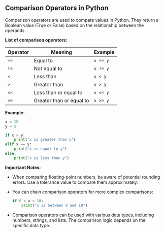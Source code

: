 ## Comparison Operators in Python

Comparison operators are used to compare values in Python. They return a Boolean value (True or False) based on the relationship between the operands.

**List of comparison operators:**

| Operator | Meaning | Example |
|---|---|---|
| `==` | Equal to | `x == y` |
| `!=` | Not equal to | `x != y` |
| `<` | Less than | `x < y` |
| `>` | Greater than | `x > y` |
| `<=` | Less than or equal to | `x <= y` |
| `>=` | Greater than or equal to | `x >= y` |

**Example:**

```python
x = 10
y = 5

if x > y:
    print("x is greater than y")
elif x == y:
    print("x is equal to y")
else:
    print("x is less than y")
```

**Important Notes:**

- When comparing floating-point numbers, be aware of potential rounding errors. Use a tolerance value to compare them approximately.
- You can chain comparison operators for more complex comparisons:

  ```python
  if 0 < x < 10:
      print("x is between 0 and 10")
  ```

- Comparison operators can be used with various data types, including numbers, strings, and lists. The comparison logic depends on the specific data type.
